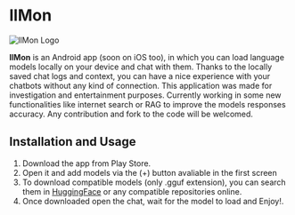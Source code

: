 # llMon

![llMon Logo](https://via.placeholder.com/150)

**llMon** is an Android app (soon on iOS too), in which you can load language models locally on your device and chat with them. Thanks to the locally saved chat logs and context, you can have a nice experience with your chatbots without any kind of connection. This application was made for investigation and entertainment purposes. Currently working in some new functionalities like internet search or RAG to improve the models responses accuracy. 
Any contribution and fork to the code will be welcomed.

## Installation and Usage
1. Download the app from Play Store.
2. Open it and add models via the (+) button avaliable in the first screen
3. To download compatible models (only .gguf extension), you can search them in [HuggingFace](https://huggingface.co/models?library=gguf) or any compatible repositories online.
4. Once downloaded open the chat, wait for the model to load and Enjoy!.



